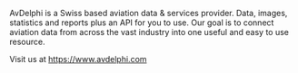 AvDelphi is a Swiss based aviation data & services provider. Data, images, statistics and reports plus an API for you to use.
Our goal is to connect aviation data from across the vast industry into one useful and easy to use resource.

Visit us at https://www.avdelphi.com



<!---
AvDelphi/AvDelphi is a ✨ special ✨ repository because its `README.md` (this file) appears on your GitHub profile.
You can click the Preview link to take a look at your changes.
--->
